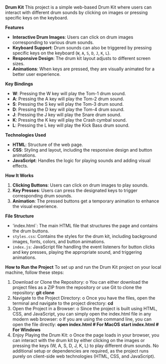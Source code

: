 **Drum Kit**
This project is a simple web-based Drum Kit where users can interact with different drum sounds by clicking on images or pressing specific keys on the keyboard.

**Features**
- **Interactive Drum Images**: Users can click on drum images corresponding to various drum sounds.
- **Keyboard Support**: Drum sounds can also be triggered by pressing specific keys on the keyboard (`W`, `A`, `S`, `D`, `J`, `K`, `L`).
- **Responsive Design**: The drum kit layout adjusts to different screen sizes.
- **Animations**: When keys are pressed, they are visually animated for a better user experience.

**Key Bindings**

- **W**: Pressing the W key will play the Tom-1 drum sound.
- **A**: Pressing the A key will play the Tom-2 drum sound.
- **S**: Pressing the S key will play the Tom-3 drum sound.
- **D**: Pressing the D key will play the Tom-4 drum sound.
- **J**: Pressing the J key will play the Snare drum sound.
- **K**: Pressing the K key will play the Crash cymbal sound.
- **L**: Pressing the L key will play the Kick Bass drum sound.

**Technologies Used**
- **HTML**: Structure of the web page.
- **CSS**: Styling and layout, including the responsive design and button animations.
- **JavaScript**: Handles the logic for playing sounds and adding visual effects.

**How It Works**

1. **Clicking Buttons**: Users can click on drum images to play sounds.
2. **Key Presses**: Users can press the designated keys to trigger corresponding drum sounds.
3. **Animation**: The pressed buttons get a temporary animation to enhance the visual experience.

**File Structure**

- 'index.html`: The main HTML file that structures the page and contains the drum buttons.
- `styles.css`: Contains the styles for the drum kit, including background images, fonts, colors, and button animations.
- `index.js`: JavaScript file handling the event listeners for button clicks and key presses, playing the appropriate sound, and triggering animations.

**How to Run the Project**
To set up and run the Drum Kit project on your local machine, follow these steps:
1.	Download or Clone the Repository:
o	You can either download the project files as a ZIP from the repository or use Git to clone the repository:
                 **git clone <repository-url>**
2.	Navigate to the Project Directory:
o	Once you have the files, open the terminal and navigate to the project directory:
                 **cd <project-directory>**
3.	Open the Project in a Browser:
o	Since the project is built using HTML, CSS, and JavaScript, you can simply open the index.html file in any modern web browser:
o If you are using the command line, you can open the file directly:
                **open index.html  # For MacOS**
                **start index.html  # For Windows**
4.	Enjoy Playing the Drum Kit:
o	Once the page loads in your browser, you can interact with the drum kit by either clicking on the images or pressing the keys (W, A, S, D, J, K, L) to play different drum sounds.
No additional setup or dependencies are required, as the project runs purely on client-side web technologies (HTML, CSS, and JavaScript).
